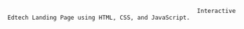                                                           Interactive Edtech Landing Page using HTML, CSS, and JavaScript.

